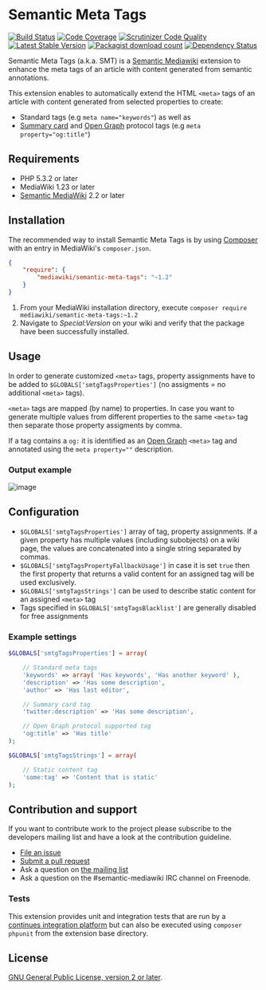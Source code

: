 # Semantic Meta Tags

[![Build Status](https://secure.travis-ci.org/SemanticMediaWiki/SemanticMetaTags.svg?branch=master)](http://travis-ci.org/SemanticMediaWiki/SemanticMetaTags)
[![Code Coverage](https://scrutinizer-ci.com/g/SemanticMediaWiki/SemanticMetaTags/badges/coverage.png?b=master)](https://scrutinizer-ci.com/g/SemanticMediaWiki/SemanticMetaTags/?branch=master)
[![Scrutinizer Code Quality](https://scrutinizer-ci.com/g/SemanticMediaWiki/SemanticMetaTags/badges/quality-score.png?b=master)](https://scrutinizer-ci.com/g/SemanticMediaWiki/SemanticMetaTags/?branch=master)
[![Latest Stable Version](https://poser.pugx.org/mediawiki/semantic-meta-tags/version.png)](https://packagist.org/packages/mediawiki/semantic-meta-tags)
[![Packagist download count](https://poser.pugx.org/mediawiki/semantic-meta-tags/d/total.png)](https://packagist.org/packages/mediawiki/semantic-meta-tags)
[![Dependency Status](https://www.versioneye.com/php/mediawiki:semantic-meta-tags/badge.png)](https://www.versioneye.com/php/mediawiki:semantic-meta-tags)

Semantic Meta Tags (a.k.a. SMT) is a [Semantic Mediawiki][smw] extension to enhance
the meta tags of an article with content generated from semantic annotations.

This extension enables to automatically extend the HTML `<meta>` tags of an article
with content generated from selected properties to create:

- Standard tags (e.g `meta name="keywords"`) as well as
- [Summary card][tw] and [Open Graph][opg] protocol tags (e.g `meta property="og:title"`)

## Requirements

- PHP 5.3.2 or later
- MediaWiki 1.23 or later
- [Semantic MediaWiki][smw] 2.2 or later

## Installation

The recommended way to install Semantic Meta Tags is by using [Composer][composer] with an entry in MediaWiki's `composer.json`.

```json
{
	"require": {
		"mediawiki/semantic-meta-tags": "~1.2"
	}
}
```
1. From your MediaWiki installation directory, execute
   `composer require mediawiki/semantic-meta-tags:~1.2`
2. Navigate to _Special:Version_ on your wiki and verify that the package
   have been successfully installed.

## Usage

In order to generate customized `<meta>` tags, property assignments have
to be added to `$GLOBALS['smtgTagsProperties']` (no assigments = no additional
`<meta>` tags).

`<meta>` tags are mapped (by name) to properties. In case you want to generate
multiple values from different properties to the same `<meta>` tag then separate
those property assigments by comma.

If a tag contains a `og:` it is identified as an [Open Graph][opg] `<meta>` tag
and annotated using the `meta property=""` description.

### Output example

![image](https://cloud.githubusercontent.com/assets/1245473/7828511/b9cf5a2a-0434-11e5-8aa6-33ee8189f44b.png)

## Configuration

- `$GLOBALS['smtgTagsProperties']` array of tag, property assignments. If a given
  property has multiple values (including subobjects) on a wiki page, the values
  are concatenated into a single string separated by commas.
- `$GLOBALS['smtgTagsPropertyFallbackUsage']` in case it is set `true` then the
  first property that returns a valid content for an assigned tag will be used
  exclusively.
- `$GLOBALS['smtgTagsStrings']` can be used to describe static content for an assigned `<meta>` tag
- Tags specified in `$GLOBALS['smtgTagsBlacklist']` are generally disabled for free assignments

### Example settings

```php
$GLOBALS['smtgTagsProperties'] = array(

	// Standard meta tags
	'keywords' => array( 'Has keywords', 'Has another keyword' ),
	'description' => 'Has some description',
	'author' => 'Has last editor',

	// Summary card tag
	'twitter:description' => 'Has some description',

	// Open Graph protocol supported tag
	'og:title' => 'Has title'
);

$GLOBALS['smtgTagsStrings'] = array(

	// Static content tag
	'some:tag' => 'Content that is static'
);
```

## Contribution and support

If you want to contribute work to the project please subscribe to the developers mailing list and
have a look at the contribution guideline.

* [File an issue](https://github.com/SemanticMediaWiki/SemanticMetaTags/issues)
* [Submit a pull request](https://github.com/SemanticMediaWiki/SemanticMetaTags/pulls)
* Ask a question on [the mailing list](https://semantic-mediawiki.org/wiki/Mailing_list)
* Ask a question on the #semantic-mediawiki IRC channel on Freenode.

### Tests

This extension provides unit and integration tests that are run by a [continues integration platform][travis]
but can also be executed using `composer phpunit` from the extension base directory.

## License

[GNU General Public License, version 2 or later][gpl-licence].

[smw]: https://github.com/SemanticMediaWiki/SemanticMediaWiki
[contributors]: https://github.com/SemanticMediaWiki/SemanticMetaTags/graphs/contributors
[travis]: https://travis-ci.org/SemanticMediaWiki/SemanticMetaTags
[gpl-licence]: https://www.gnu.org/copyleft/gpl.html
[composer]: https://getcomposer.org/
[opg]: http://ogp.me/
[tw]: https://dev.twitter.com/cards/types/summary
